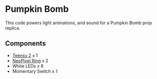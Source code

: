 # Pumpkin Bomb
This code powers light animations, and sound for a Pumpkin Bomb prop replica.

## Components
* [Teensy 2](https://www.pjrc.com/store/teensy.html) x 1
* [NeoPixel Ring](https://www.adafruit.com/product/1643) x 2
* White LEDs x 8
* Momentary Switch x 1